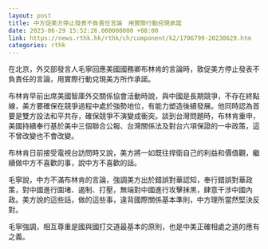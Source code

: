 ```yaml
---
layout: post
title: 中方促美方停止發表不負責任言論　用實際行動兌現承諾
date: 2023-06-29 15:52:26.000000000 +08:00
link: https://news.rthk.hk/rthk/ch/component/k2/1706799-20230629.htm
categories: rthk
---
```


在北京，外交部發言人毛寧回應美國國務卿布林肯的言論時，敦促美方停止發表不負責任的言論，用實際行動兌現美方所作承諾。

布林肯早前出席美國智庫外交關係協會活動時說，與中國是長期競爭，不存在終點線，美方要確保在競爭過程中處於強勢地位，有能力塑造後續發展。他同時認為首要是雙方設法和平共存，確保競爭不演變成衝突。談到台灣問題時，布林肯重申，美國持續奉行基於美中三個聯合公報、台灣關係法及對台六項保證的一中政策，這不曾改變也不會改變。

布林肯日前接受電視台訪問時又說，美方將一如既往捍衛自己的利益和價值觀，繼續做中方不喜歡的事，說中方不喜歡的話。

毛寧說，中方不滿布林肯的言論，強調美方出於錯誤對華認知，奉行錯誤對華政策，對中國進行圍堵、遏制、打壓，無端對中國進行攻擊抹黑，肆意干涉中國內政。美方說的這些話，做的這些事，違背國際關係基本準則，中方理所當然堅決反對。

毛寧強調，相互尊重是國與國打交道最基本的原則，也是中美正確相處之道的應有之義。
